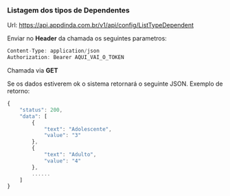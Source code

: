 
### Listagem dos tipos de Dependentes
Url: https://api.appdinda.com.br/v1/api/config/ListTypeDependent

Enviar no **Header** da chamada os seguintes parametros:
```javascript {.line-numbers}
Content-Type: application/json
Authorization: Bearer AQUI_VAI_O_TOKEN
```
Chamada via **GET** 

Se os dados estiverem ok o sistema retornará o seguinte JSON.
Exemplo de retorno:
```javascript {.line-numbers}
{
    "status": 200,
    "data": [
        {
            "text": "Adolescente",
            "value": "3"
        },
        {
            "text": "Adulto",
            "value": "4"
        },
        ......
    ]
}
```
 
